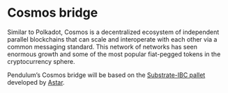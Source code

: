 # Cosmos bridge

Similar to Polkadot, Cosmos is a decentralized ecosystem of independent parallel blockchains that can scale and interoperate with each other via a common messaging standard. This network of networks has seen enormous growth and some of the most popular fiat-pegged tokens in the cryptocurrency sphere.

Pendulum’s Cosmos bridge will be based on the [Substrate-IBC pallet](https://github.com/octopus-network/substrate-ibc) developed by [Astar](https://astar.network).
